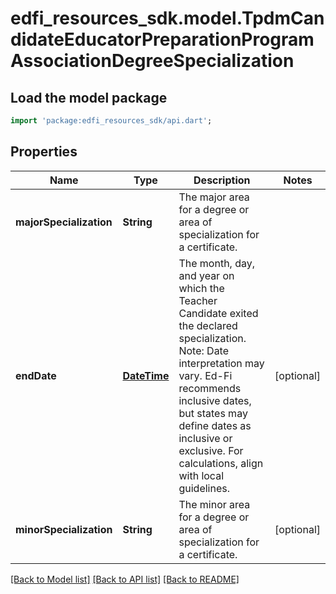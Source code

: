 # edfi_resources_sdk.model.TpdmCandidateEducatorPreparationProgramAssociationDegreeSpecialization

## Load the model package
```dart
import 'package:edfi_resources_sdk/api.dart';
```

## Properties
Name | Type | Description | Notes
------------ | ------------- | ------------- | -------------
**majorSpecialization** | **String** | The major area for a degree or area of specialization for a certificate. | 
**endDate** | [**DateTime**](DateTime.md) | The month, day, and year on which the Teacher Candidate exited the declared specialization.  Note: Date interpretation may vary. Ed-Fi recommends inclusive dates, but states may define dates as inclusive or exclusive. For calculations, align with local guidelines. | [optional] 
**minorSpecialization** | **String** | The minor area for a degree or area of specialization for a certificate. | [optional] 

[[Back to Model list]](../README.md#documentation-for-models) [[Back to API list]](../README.md#documentation-for-api-endpoints) [[Back to README]](../README.md)


